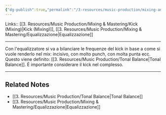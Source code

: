 ```yaml
---
{"dg-publish":true,"permalink":"/3-resources/music-production/mixing-and-mastering/kick-equalizzazione/"}
---
```


Links:: [[3. Resources/Music Production/Mixing & Mastering/Kick (Mixing)\|Kick (Mixing)]], [[3. Resources/Music Production/Mixing & Mastering/Equalizzazione\|Equalizzazione]]

---
Con l'equalizzatore si va a bilanciare le frequenze del kick in base a come si vuole renderlo nel mix: incisivo, con molto punch, con molta punta ecc. Questo viene definito: [[3. Resources/Music Production/Tonal Balance\|Tonal Balance]]. È importante considerare il kick nel complesso.




---
## Related Notes

- [[3. Resources/Music Production/Tonal Balance\|Tonal Balance]]
- [[3. Resources/Music Production/Mixing & Mastering/Equalizzazione\|Equalizzazione]]